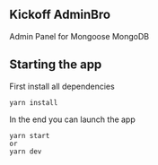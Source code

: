 ## Kickoff AdminBro

Admin Panel for Mongoose MongoDB

## Starting the app

First install all dependencies

```
yarn install
```

In the end you can launch the app

```
yarn start
or
yarn dev
```
